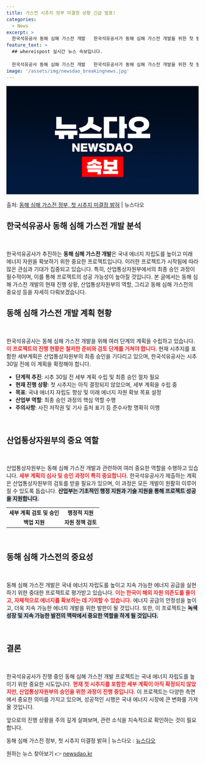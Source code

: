 ```yaml
---
title: 가스전 시추지 정부 미결정 상황 긴급 발표!
categories:
  - News
excerpt: >
  한국석유공사 동해 심해 가스전 개발   한국석유공사가 동해 심해 가스전 개발을 위한 첫 탐사시추 장소로 ‘대…
feature_text: >
  ## whereispost 실시간 뉴스 속보입니다.

  한국석유공사 동해 심해 가스전 개발   한국석유공사가 동해 심해 가스전 개발을 위한 첫 탐사시추 장소로 ‘대…
image: '/assets/img/newsdao_breakingnews.jpg'
---
```


![뉴스다오 속보](/assets/img/newsdao_breakingnews.jpg)

<p>출처: <a href="https://newsdao.kr/4851" rel="dofollow">동해 심해 가스전 정부, 첫 시추지 미결정 밝혀</a> | 뉴스다오</p>

<h2 data-ke-size="size26">한국석유공사 동해 심해 가스전 개발 분석</h2>

<p data-ke-size="size16">&nbsp;</p>

한국석유공사가 추진하는 <b>동해 심해 가스전 개발</b>은 국내 에너지 자립도를 높이고 미래 에너지 자원을 확보하기 위한 중요한 프로젝트입니다. 이러한 프로젝트가 시작됨에 따라 많은 관심과 기대가 집중되고 있습니다. 특히, 산업통상자원부에서의 최종 승인 과정이 필수적이며, 이를 통해 프로젝트의 성공 가능성이 높아질 것입니다. 본 글에서는 동해 심해 가스전 개발의 현재 진행 상황, 산업통상자원부의 역할, 그리고 동해 심해 가스전의 중요성 등을 자세히 다뤄보겠습니다.

<h2 data-ke-size="size26">동해 심해 가스전 개발 계획 현황</h2>

<p data-ke-size="size16">&nbsp;</p>

한국석유공사는 동해 심해 가스전 개발을 위해 여러 단계의 계획을 수립하고 있습니다. <b><span style="color: #ee2323;">이 프로젝트의 진행 현황은 철저한 준비와 검토 단계를 거쳐야 합니다.</span></b> 현재 시추지를 포함한 세부계획은 산업통상자원부의 최종 승인을 기다리고 있으며, 한국석유공사는 시추 30일 전에 이 계획을 확정해야 합니다. 

<ul>
<li><b>단계적 추진</b>: 시추 30일 전 세부 계획 수립 및 최종 승인 절차 필요</li>
<li><b>현재 진행 상황</b>: 첫 시추지는 아직 결정되지 않았으며, 세부 계획을 수립 중</li>
<li><b>목표</b>: 국내 에너지 자립도 향상 및 미래 에너지 자원 확보 목표 설정</li>
<li><b>산업부 역할</b>: 최종 승인 과정의 핵심 역할 수행</li>
<li><b>주의사항</b>: 사진 저작권 및 기사 출처 표기 등 준수사항 명확히 이행</li>
</ul>

<p data-ke-size="size16">&nbsp;</p>

<h2 data-ke-size="size26">산업통상자원부의 중요 역할</h2>

<p data-ke-size="size16">&nbsp;</p>

산업통상자원부는 동해 심해 가스전 개발과 관련하여 여러 중요한 역할을 수행하고 있습니다. <b><span style="color: #ee2323;">세부 계획의 심사 및 승인 과정이 특히 중요합니다.</span></b> 한국석유공사가 제출하는 계획은 산업통상자원부의 검토를 받을 필요가 있으며, 이 과정은 모든 개발이 원활히 이루어질 수 있도록 돕습니다. <b><span style="background-color: #21538527;">산업부는 기초적인 행정 지원과 기술 지원을 통해 프로젝트 성공을 지원합니다.</span></b>

<table style="width: 100%;">
<tr>
<td style="text-align: center; height: 17px;"><b>세부 계획 검토 및 승인</b></td>
<td style="text-align: center; height: 17px;"><b>행정적 지원</b></td>
</tr>
<tr>
<td style="text-align: center; height: 17px;"><b>백업 지원</b></td>
<td style="text-align: center; height: 17px;"><b>자원 정책 검토</b></td>
</tr>
</table>

<p data-ke-size="size16">&nbsp;</p>

<h2 data-ke-size="size26">동해 심해 가스전의 중요성</h2>

<p data-ke-size="size16">&nbsp;</p>

동해 심해 가스전 개발은 국내 에너지 자립도를 높이고 지속 가능한 에너지 공급을 실현하기 위한 중대한 프로젝트로 평가받고 있습니다. <b><span style="color: #ee2323;">이는 한국이 해외 자원 의존도를 줄이고, 자체적으로 에너지를 확보하는 데 기여할 수 있습니다.</span></b> 에너지 공급의 안정성을 높이고, 더욱 지속 가능한 에너지 개발을 위한 발판이 될 것입니다. 또한, 이 프로젝트는 <b><span style="background-color: #21538527;">녹색 성장 및 지속 가능한 발전의 맥락에서 중요한 역할을 하게 될 것입니다.</span></b>

<p data-ke-size="size16">&nbsp;</p>

<h2 data-ke-size="size26">결론</h2>

<p data-ke-size="size16">&nbsp;</p>

한국석유공사가 진행 중인 동해 심해 가스전 개발 프로젝트는 국내 에너지 자립도를 높이기 위한 중요한 시도입니다. <b><span style="color: #ee2323;">현재 첫 시추지를 포함한 세부 계획이 아직 확정되지 않았지만, 산업통상자원부의 승인을 위한 과정이 진행 중입니다.</span></b> 이 프로젝트는 다양한 측면에서 중요한 의미를 가지고 있으며, 성공적인 시행은 국내 에너지 시장에 큰 변화를 가져올 것입니다. 

앞으로의 진행 상황을 주의 깊게 살펴보며, 관련 소식을 지속적으로 확인하는 것이 필요합니다.<br> 

동해 심해 가스전 정부, 첫 시추지 미결정 밝혀 | 뉴스다오  : <a href="https://newsdao.kr/4851">뉴스다오</a> 

원하는 뉴스 찾아보기 👉 <a href="https://newsdao.kr" rel="dofollow">newsdao.kr</a>



